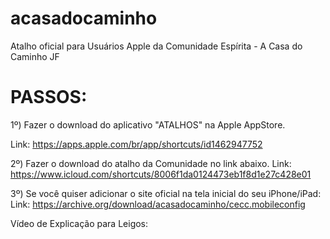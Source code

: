 # acasadocaminho
Atalho oficial para Usuários Apple da Comunidade Espírita - A Casa do Caminho JF

# PASSOS:

1º) Fazer o download do aplicativo "ATALHOS" na Apple AppStore.

Link: https://apps.apple.com/br/app/shortcuts/id1462947752

2º) Fazer o download do atalho da Comunidade no link abaixo.
Link: https://www.icloud.com/shortcuts/8006f1da0124473eb1f8d1e27c428e01

3º) Se você quiser adicionar o site oficial na tela inicial do seu iPhone/iPad:
Link: https://archive.org/download/acasadocaminho/cecc.mobileconfig

Vídeo de Explicação para Leigos:
